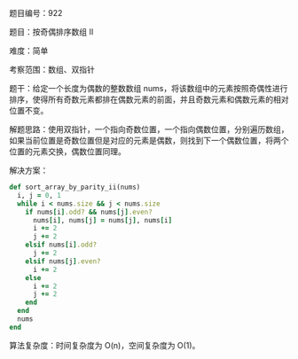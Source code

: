 题目编号：922

题目：按奇偶排序数组 II

难度：简单

考察范围：数组、双指针

题干：给定一个长度为偶数的整数数组 nums，将该数组中的元素按照奇偶性进行排序，使得所有奇数元素都排在偶数元素的前面，并且奇数元素和偶数元素的相对位置不变。

解题思路：使用双指针，一个指向奇数位置，一个指向偶数位置，分别遍历数组，如果当前位置是奇数位置但是对应的元素是偶数，则找到下一个偶数位置，将两个位置的元素交换，偶数位置同理。

解决方案：

```ruby
def sort_array_by_parity_ii(nums)
  i, j = 0, 1
  while i < nums.size && j < nums.size
    if nums[i].odd? && nums[j].even?
      nums[i], nums[j] = nums[j], nums[i]
      i += 2
      j += 2
    elsif nums[i].odd?
      j += 2
    elsif nums[j].even?
      i += 2
    else
      i += 2
      j += 2
    end
  end
  nums
end
```

算法复杂度：时间复杂度为 O(n)，空间复杂度为 O(1)。